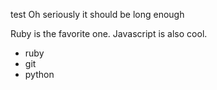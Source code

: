 test Oh seriously it should be  long enough

Ruby is the favorite one.
Javascript is also cool.

* ruby
* git
* python
